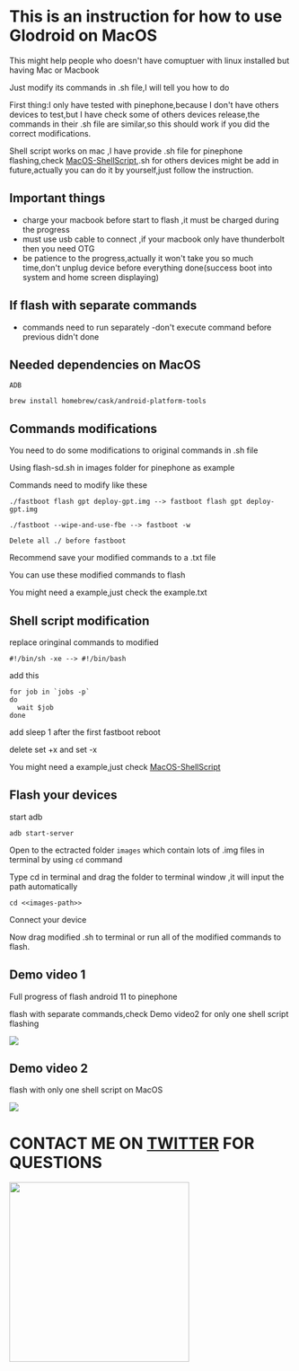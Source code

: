 # This is an instruction for how to use Glodroid on MacOS

This might help people who doesn't have comuptuer with linux installed but having Mac or Macbook

Just modify its commands in .sh file,I will tell you how to do

First thing:I only have tested with pinephone,because I don't have others devices to test,but I have check some of others devices release,the commands in their .sh file are similar,so this should work if you did the correct modifications. 

Shell script works on mac ,I have provide .sh file for pinephone flashing,check [MacOS-ShellScript](https://github.com/powenn/glodroid_manifest/tree/master/MacOS-ShellScript),.sh for others devices might be add in future,actually you can do it by yourself,just follow the instruction.

## Important things 
- charge your macbook before start to flash ,it must be charged during the progress
- must use usb cable to connect ,if your macbook only have thunderbolt then you need OTG
- be patience to the progress,actually it won't take you so much time,don't unplug device before everything done(success boot into system and home screen displaying)

## If flash with separate commands
- commands need to run separately
-don't execute command before previous didn't done

## Needed dependencies on MacOS
`ADB`
```
brew install homebrew/cask/android-platform-tools
```

## Commands modifications
You need to do some modifications to original commands in .sh file 

Using flash-sd.sh in images folder for pinephone as example

Commands need to modify like these

`./fastboot flash gpt deploy-gpt.img --> fastboot flash gpt deploy-gpt.img`

`./fastboot --wipe-and-use-fbe --> fastboot -w`

`Delete all ./ before fastboot`

Recommend save your modified commands to a .txt file

You can use these modified commands to flash 

You might need a example,just check the example.txt 

## Shell script modification
replace oringinal commands to modified

`#!/bin/sh -xe --> #!/bin/bash`

add this
```
for job in `jobs -p`
do
  wait $job
done
```
add sleep 1 after the first fastboot reboot

delete set +x and set -x

You might need a example,just check [MacOS-ShellScript](https://github.com/powenn/glodroid_manifest/tree/master/MacOS-ShellScript)

## Flash your devices
start adb 
```
adb start-server
```
Open to the ectracted folder `images` which contain lots of .img files in terminal by using `cd` command

Type cd in terminal and drag the folder to terminal window ,it will input the path automatically
```
cd <<images-path>>
```
Connect your device 

Now drag modified .sh to terminal or run all of the modified commands to flash.

## Demo video 1
Full progress of flash android 11 to pinephone 

flash with separate commands,check Demo video2 for only one shell script flashing 

<a href="https://www.youtube.com/watch?v=UDY988kbdQU">
  <img src="https://img.youtube.com/vi/UDY988kbdQU/maxresdefault.jpg" >
</a>

## Demo video 2
flash with only one shell script on MacOS

<a href="https://www.youtube.com/watch?v=W9GmnEga24">
  <img src="https://img.youtube.com/vi/W9GmnEga24/maxresdefault.jpg" >
</a>

# CONTACT ME ON [TWITTER](https://twitter.com/powen00hsiao) FOR QUESTIONS
<a href="https://twitter.com/powen00hsiao">
  <img src="https://pbs.twimg.com/profile_images/1404649867033550848/3m6kzjQa_400x400.jpg" height="320"/>
</a>
